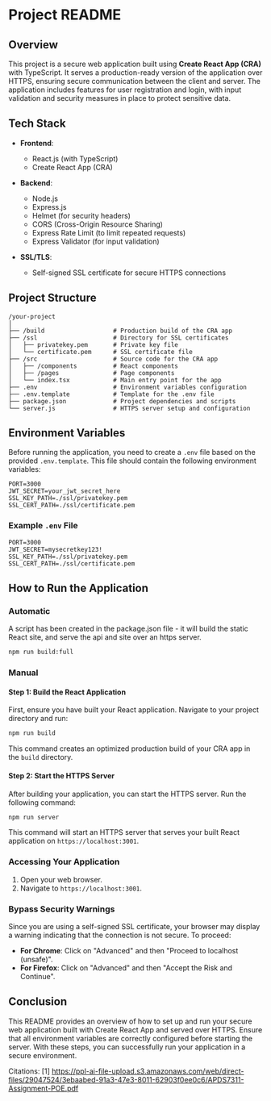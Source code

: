 # Project README

## Overview

This project is a secure web application built using **Create React App (CRA)** with TypeScript. It serves a production-ready version of the application over HTTPS, ensuring secure communication between the client and server. The application includes features for user registration and login, with input validation and security measures in place to protect sensitive data.

## Tech Stack

- **Frontend**:

  - React.js (with TypeScript)
  - Create React App (CRA)

- **Backend**:
  - Node.js
  - Express.js
  - Helmet (for security headers)
  - CORS (Cross-Origin Resource Sharing)
  - Express Rate Limit (to limit repeated requests)
  - Express Validator (for input validation)
- **SSL/TLS**:
  - Self-signed SSL certificate for secure HTTPS connections

## Project Structure

```
/your-project
│
├── /build                   # Production build of the CRA app
├── /ssl                     # Directory for SSL certificates
│   ├── privatekey.pem       # Private key file
│   └── certificate.pem      # SSL certificate file
├── /src                     # Source code for the CRA app
│   ├── /components          # React components
│   ├── /pages               # Page components
│   └── index.tsx            # Main entry point for the app
├── .env                     # Environment variables configuration
├── .env.template            # Template for the .env file
├── package.json             # Project dependencies and scripts
└── server.js                # HTTPS server setup and configuration
```

## Environment Variables

Before running the application, you need to create a `.env` file based on the provided `.env.template`. This file should contain the following environment variables:

```plaintext
PORT=3000
JWT_SECRET=your_jwt_secret_here
SSL_KEY_PATH=./ssl/privatekey.pem
SSL_CERT_PATH=./ssl/certificate.pem
```

### Example `.env` File

```plaintext
PORT=3000
JWT_SECRET=mysecretkey123!
SSL_KEY_PATH=./ssl/privatekey.pem
SSL_CERT_PATH=./ssl/certificate.pem
```

## How to Run the Application

### Automatic

A script has been created in the package.json file - it will build the static React site, and serve the api and site over an https server.

```bash
npm run build:full
```

### Manual

#### Step 1: Build the React Application

First, ensure you have built your React application. Navigate to your project directory and run:

```bash
npm run build
```

This command creates an optimized production build of your CRA app in the `build` directory.

#### Step 2: Start the HTTPS Server

After building your application, you can start the HTTPS server. Run the following command:

```bash
npm run server
```

This command will start an HTTPS server that serves your built React application on `https://localhost:3001`.

### Accessing Your Application

1. Open your web browser.
2. Navigate to `https://localhost:3001`.

### Bypass Security Warnings

Since you are using a self-signed SSL certificate, your browser may display a warning indicating that the connection is not secure. To proceed:

- **For Chrome**: Click on "Advanced" and then "Proceed to localhost (unsafe)".
- **For Firefox**: Click on "Advanced" and then "Accept the Risk and Continue".

## Conclusion

This README provides an overview of how to set up and run your secure web application built with Create React App and served over HTTPS. Ensure that all environment variables are correctly configured before starting the server. With these steps, you can successfully run your application in a secure environment.

Citations:
[1] https://ppl-ai-file-upload.s3.amazonaws.com/web/direct-files/29047524/3ebaabed-91a3-47e3-8011-62903f0ee0c6/APDS7311-Assignment-POE.pdf
